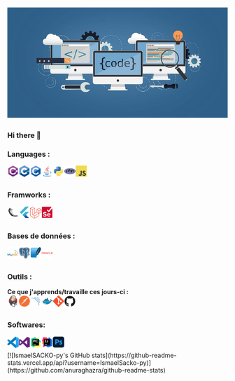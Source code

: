 # ![emichel](https://github.com/IsmaelSacko-py/IsmaelSacko-py/blob/main/banner.jpeg)
### Hi there 👋

### Languages :


<a href="https://www.python.org" target="_blank"> <img align="left" alt="Python" width="26px" src="https://github.com/IsmaelSacko-py/IsmaelSacko-py/blob/main/C%23%20(CSharp).svg"/> </a>
<a href="https://www.w3.org/html/" target="_blank"><img align="left" alt="HTML5" width="26px" src="https://github.com/IsmaelSacko-py/IsmaelSacko-py/blob/main/C%2B%2B%20(CPlusPlus).svg" /></a>
<a href="https://www.w3schools.com/css/" target="_blank"><img align="left" alt="CSS3" width="26px" src="https://github.com/IsmaelSacko-py/IsmaelSacko-py/blob/main/C.svg" /></a>
<a href="https://www.cprogramming.com/" target="_blank"> <img align="left" alt="C" width="26px" src="https://github.com/IsmaelSacko-py/IsmaelSacko-py/blob/main/Java.svg"/> </a>
<a href="https://www.w3schools.com/cpp/" target="_blank"> <img align="left" alt="C++" width="26px" src="https://github.com/IsmaelSacko-py/IsmaelSacko-py/blob/main/Python.svg"/> </a>
<a href="https://git-scm.com/" target="_blank"> <img align="left" alt="git" width="26px" src="https://github.com/IsmaelSacko-py/IsmaelSacko-py/blob/main/PHP.svg"/> </a>
<img align="left" alt="GitHub" width="26px" src="https://github.com/IsmaelSacko-py/IsmaelSacko-py/blob/main/JavaScript.svg" />
<br />
<br />

### Framworks :


<a href="https://www.python.org" target="_blank"> <img align="left" alt="Python" width="26px" src="https://github.com/IsmaelSacko-py/IsmaelSacko-py/blob/main/Flask.svg"/> </a>
<a href="https://www.w3.org/html/" target="_blank"><img align="left" alt="HTML5" width="26px" src="https://github.com/IsmaelSacko-py/IsmaelSacko-py/blob/main/Flutter.svg" /></a>
<a href="https://www.w3schools.com/css/" target="_blank"><img align="left" alt="CSS3" width="26px" src="https://github.com/IsmaelSacko-py/IsmaelSacko-py/blob/main/Laravel.svg" /></a>
<a href="https://www.cprogramming.com/" target="_blank"> <img align="left" alt="C" width="26px" src="https://github.com/IsmaelSacko-py/IsmaelSacko-py/blob/main/Selenium.svg"/> </a>
<br />
<br />

### Bases de données :


<a href="https://www.python.org" target="_blank"> <img align="left" alt="Python" width="26px" src="https://github.com/IsmaelSacko-py/IsmaelSacko-py/blob/main/mysql.svg"/> </a>
<a href="https://www.w3.org/html/" target="_blank"><img align="left" alt="HTML5" width="26px" src="https://github.com/IsmaelSacko-py/IsmaelSacko-py/blob/main/PostgresSQL.svg" /></a>
<a href="https://www.w3schools.com/css/" target="_blank"><img align="left" alt="CSS3" width="26px" src="https://github.com/IsmaelSacko-py/IsmaelSacko-py/blob/main/SQLite.svg" /></a>
<a href="https://www.cprogramming.com/" target="_blank"> <img align="left" alt="C" width="26px" src="https://github.com/IsmaelSacko-py/IsmaelSacko-py/blob/main/Oracle.svg"/> </a>
<br />
<br />

### Outils :


<detail> 
  <summary><strong>Ce que j'apprends/travaille ces jours-ci :</strong></summary>
  <a href="https://www.python.org" target="_blank"> <img align="left" alt="Python" width="26px" src="https://github.com/IsmaelSacko-py/IsmaelSacko-py/blob/main/Jenkins.svg"/> </a>
<a href="https://www.w3.org/html/" target="_blank"><img align="left" alt="HTML5" width="26px" src="https://github.com/IsmaelSacko-py/IsmaelSacko-py/blob/main/Postman.svg" /></a>
<a href="https://www.w3schools.com/css/" target="_blank"><img align="left" alt="CSS3" width="26px" src="https://github.com/IsmaelSacko-py/IsmaelSacko-py/blob/main/SonarQube.svg" /></a>
<a href="https://www.cprogramming.com/" target="_blank"> <img align="left" alt="C" width="26px" src="https://github.com/IsmaelSacko-py/IsmaelSacko-py/blob/main/Docker.svg"/> </a>
<a href="https://www.w3schools.com/cpp/" target="_blank"> <img align="left" alt="C++" width="26px" src="https://github.com/IsmaelSacko-py/IsmaelSacko-py/blob/main/Git.svg"/> </a>
<a href="https://git-scm.com/" target="_blank"> <img align="left" alt="git" width="26px" src="https://github.com/IsmaelSacko-py/IsmaelSacko-py/blob/main/GitHub.svg"/> </a>
</detail>
<br />
<br />

### Softwares:

<img align="left" alt="Visual Studio Code" width="26px" src="https://github.com/IsmaelSacko-py/IsmaelSacko-py/blob/main/Visual%20Studio%20Code%20(VS%20Code).svg" />
<a href="https://www.adobe.com/products/xd.html" target="_blank"> <img align="left" alt="XD" width="26px" src="https://github.com/IsmaelSacko-py/IsmaelSacko-py/blob/main/Visual%20Studio.svg"/> </a> 
<a href="https://www.adobe.com/in/products/illustrator.html" target="_blank"> <img align="left" alt="Illustrator" width="26px" src="https://github.com/IsmaelSacko-py/IsmaelSacko-py/blob/main/PyCharm.svg"/> </a> 
<a href="https://www.photoshop.com/en" target="_blank"> <img align="left" alt="Photoshop" width="26px" src="https://github.com/IsmaelSacko-py/IsmaelSacko-py/blob/main/IntelliJ%20IDEA.svg"/> </a>
<a href="https://www.blender.org" target="_blank"> <img align="left" alt="Photoshop" width="26px" src="https://github.com/IsmaelSacko-py/IsmaelSacko-py/blob/main/adobe-photoshop-2.svg"/> </a>
<br />
<br />
[![IsmaelSACKO-py's GitHub stats](https://github-readme-stats.vercel.app/api?username=IsmaelSacko-py)](https://github.com/anuraghazra/github-readme-stats)
